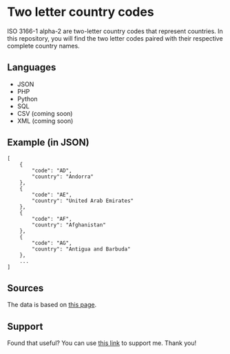 # Two letter country codes

ISO 3166-1 alpha-2 are two-letter country codes that represent countries. In this repository, you will find the two letter codes paired with their respective complete country names. 

## Languages
* JSON
* PHP
* Python
* SQL
* CSV (coming soon)
* XML (coming soon)

## Example (in JSON)
```
[
    {
        "code": "AD",
        "country": "Andorra"
    },
    {
        "code": "AE",
        "country": "United Arab Emirates"
    },
    {
        "code": "AF",
        "country": "Afghanistan"
    },
    {
        "code": "AG",
        "country": "Antigua and Barbuda"
    },
    ...
]
```

## Sources
The data is based on [this page](https://en.wikipedia.org/wiki/ISO_3166-1_alpha-2).

## Support
Found that useful? You can use [this link](https://www.buymeacoffee.com/samuelryc) to support me. Thank you!
